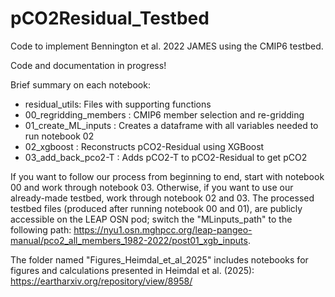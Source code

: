 # pCO2Residual_Testbed
Code to implement Bennington et al. 2022 JAMES using the CMIP6 testbed.

Code and documentation in progress!

Brief summary on each notebook:
- residual_utils: Files with supporting functions
- 00_regridding_members : CMIP6 member selection and re-gridding 
- 01_create_ML_inputs : Creates a dataframe with all variables needed to run notebook 02
- 02_xgboost : Reconstructs pCO2-Residual using XGBoost
- 03_add_back_pco2-T : Adds pCO2-T to pCO2-Residual to get pCO2

If you want to follow our process from beginning to end, start with notebook 00 and work through notebook 03. Otherwise, if you want to use our already-made testbed, work through notebook 02 and 03. The processed testbed files (produced after running notebook 00 and 01), are publicly accessible on the LEAP OSN pod; switch the "MLinputs_path" to the following path: https://nyu1.osn.mghpcc.org/leap-pangeo-manual/pco2_all_members_1982-2022/post01_xgb_inputs.  

The folder named "Figures_Heimdal_et_al_2025" includes notebooks for figures and calculations presented in Heimdal et al. (2025): https://eartharxiv.org/repository/view/8958/
